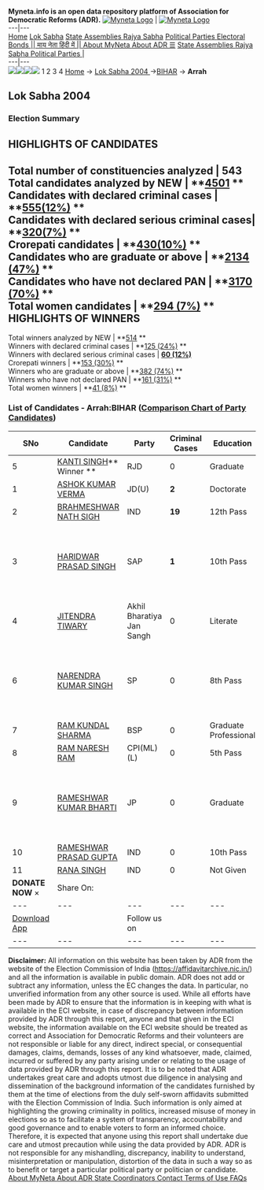 **Myneta.info is an open data repository platform of Association for Democratic Reforms (ADR).**
[![Myneta Logo](https://www.myneta.info/lib/img/myneta-logo.png)](https://www.myneta.info/) | [![Myneta Logo](https://www.myneta.info/lib/img/adr-logo.png)](https://adrindia.org)  
---|---  
[Home](https://www.myneta.info/) [Lok Sabha](https://www.myneta.info/#ls "Lok Sabha") [ State Assemblies ](https://www.myneta.info/#sa "State Assemblies") [Rajya Sabha](https://www.myneta.info/#rs "Rajya Sabha") [Political Parties ](https://www.myneta.info/party "Political Parties") [ Electoral Bonds ](https://www.myneta.info/electoral_bonds "Electoral Bonds") [ || माय नेता हिंदी में || ](https://translate.google.co.in/translate?prev=hp&hl=en&js=y&u=www.myneta.info&sl=en&tl=hi&history_state0=) [ About MyNeta ](https://adrindia.org/content/about-myneta) [ About ADR ](https://adrindia.org/about-adr/who-we-are) [☰](javascript:void\(0\))
[ State Assemblies ](https://www.myneta.info/#sa "State Assemblies") [ Rajya Sabha ](https://www.myneta.info/#rs "Rajya Sabha") [ Political Parties ](https://www.myneta.info/party "Political Parties")
|   
---|---  
![](https://www.myneta.info/lib/img/banner/banner-1.png)![](https://www.myneta.info/lib/img/banner/banner-2.png)![](https://www.myneta.info/lib/img/banner/banner-3.png)![](https://www.myneta.info/lib/img/banner/banner-4.png)
1  2  3  4 
[Home](https://www.myneta.info/) → [Lok Sabha 2004 ](https://www.myneta.info/loksabha2004/)→[BIHAR](https://www.myneta.info/loksabha2004/index.php?action=show_constituencies&state_id=4) → **Arrah**
### 
## Lok Sabha 2004 
###  Election Summary 
HIGHLIGHTS OF CANDIDATES  
---  
Total number of constituencies analyzed |  543   
Total candidates analyzed by NEW | **[4501](https://www.myneta.info/loksabha2004/index.php?action=summary&subAction=candidates_analyzed&sort=candidate#summary) **  
Candidates with declared criminal cases | **[555(12%)](https://www.myneta.info/loksabha2004/index.php?action=summary&subAction=crime&sort=candidate#summary) **  
Candidates with declared serious criminal cases| **[320(7%)](https://www.myneta.info/loksabha2004/index.php?action=summary&subAction=serious_crime&sort=candidate#summary) **  
Crorepati candidates | **[430(10%)](https://www.myneta.info/loksabha2004/index.php?action=summary&subAction=crorepati&sort=candidate#summary) **  
Candidates who are graduate or above | **[2134 (47%)](https://www.myneta.info/loksabha2004/index.php?action=summary&subAction=education&sort=candidate#summary) **  
Candidates who have not declared PAN | **[3170 (70%)](https://www.myneta.info/loksabha2004/index.php?action=summary&subAction=without_pan&sort=candidate#summary) **  
Total women candidates | **[294 (7%)](https://www.myneta.info/loksabha2004/index.php?action=summary&subAction=women_candidate&sort=candidate#summary) **  
HIGHLIGHTS OF WINNERS  
---  
Total winners analyzed by NEW | **[514](https://www.myneta.info/loksabha2004/index.php?action=summary&subAction=winner_analyzed&sort=candidate#summary) **  
Winners with declared criminal cases | **[125 (24%)](https://www.myneta.info/loksabha2004/index.php?action=summary&subAction=winner_crime&sort=candidate#summary) **  
Winners with declared serious criminal cases | **[60 (12%)](https://www.myneta.info/loksabha2004/index.php?action=summary&subAction=winner_serious_crime&sort=candidate#summary)**  
Crorepati winners | **[153 (30%)](https://www.myneta.info/loksabha2004/index.php?action=summary&subAction=winner_crorepati&sort=candidate#summary) **  
Winners who are graduate or above | **[382 (74%)](https://www.myneta.info/loksabha2004/index.php?action=summary&subAction=winner_education&sort=candidate#summary) **  
Winners who have not declared PAN | **[161 (31%)](https://www.myneta.info/loksabha2004/index.php?action=summary&subAction=winner_without_pan&sort=candidate#summary) **  
Total women winners | **[41 (8%)](https://www.myneta.info/loksabha2004/index.php?action=summary&subAction=winner_women&sort=candidate#summary) **  
### List of Candidates - Arrah:BIHAR ([Comparison Chart of Party Candidates](https://www.myneta.info/loksabha2004/comparisonchart.php?constituency_id=92))
SNo | Candidate| Party| Criminal Cases| Education| Age| Total Assets| Liabilities  
---|---|---|---|---|---|---|---  
5  | [KANTI SINGH](https://www.myneta.info/loksabha2004/candidate.php?candidate_id=434)** Winner ** | RJD | 0 | Graduate| 47 | Rs 1,16,02,840 ~ 1 Crore+ | Rs 33,797 ~ 33 Thou+  
1  | [ASHOK KUMAR VERMA](https://www.myneta.info/loksabha2004/candidate.php?candidate_id=437) | JD(U) | **2** | Doctorate| 35 | Rs 19,02,066 ~ 19 Lacs+ | Rs 0 ~   
2  | [BRAHMESHWAR NATH SIGH](https://www.myneta.info/loksabha2004/candidate.php?candidate_id=436) | IND | **19** | 12th Pass| 58 | Rs 15,25,000 ~ 15 Lacs+ | Rs 76,000 ~ 76 Thou+  
3  | [HARIDWAR PRASAD SINGH](https://www.myneta.info/loksabha2004/candidate.php?candidate_id=438) | SAP | **1** | 10th Pass| 60 | ![](https://myneta.info/image_v2.php?myneta_folder=loksabha2004&candidate_id=438&col=ta) | ![](https://myneta.info/image_v2.php?myneta_folder=loksabha2004&candidate_id=438&col=lia)  
4  | [JITENDRA TIWARY](https://www.myneta.info/loksabha2004/candidate.php?candidate_id=444) | Akhil Bharatiya Jan Sangh | 0 | Literate| 34 | Nil | Rs 0 ~   
6  | [NARENDRA KUMAR SINGH](https://www.myneta.info/loksabha2004/candidate.php?candidate_id=439) | SP | 0 | 8th Pass| 45 | ![](https://myneta.info/image_v2.php?myneta_folder=loksabha2004&candidate_id=439&col=ta) | ![](https://myneta.info/image_v2.php?myneta_folder=loksabha2004&candidate_id=439&col=lia)  
7  | [RAM KUNDAL SHARMA](https://www.myneta.info/loksabha2004/candidate.php?candidate_id=440) | BSP | 0 | Graduate Professional| 67 | Rs 2,00,000 ~ 2 Lacs+ | Rs 0 ~   
8  | [RAM NARESH RAM](https://www.myneta.info/loksabha2004/candidate.php?candidate_id=435) | CPI(ML)(L) | 0 | 5th Pass| 79 | Rs 44,354 ~ 44 Thou+ | Rs 23,138 ~ 23 Thou+  
9  | [RAMESHWAR KUMAR BHARTI](https://www.myneta.info/loksabha2004/candidate.php?candidate_id=442) | JP | 0 | Graduate| 34 | ![](https://myneta.info/image_v2.php?myneta_folder=loksabha2004&candidate_id=442&col=ta) | ![](https://myneta.info/image_v2.php?myneta_folder=loksabha2004&candidate_id=442&col=lia)  
10  | [RAMESHWAR PRASAD GUPTA](https://www.myneta.info/loksabha2004/candidate.php?candidate_id=441) | IND | 0 | 10th Pass| 37 | Rs 17,19,000 ~ 17 Lacs+ | Rs 22,000 ~ 22 Thou+  
11  | [RANA SINGH](https://www.myneta.info/loksabha2004/candidate.php?candidate_id=443) | IND | 0 | Not Given| 37 | Rs 37,000 ~ 37 Thou+ | Rs 0 ~   
|  **DONATE NOW** × |  Share On:  | [](https://api.whatsapp.com/send?text=https%3A%2F%2Fmyneta.info%2Fpunjab2022%2Findex.php%3Faction%3Dshow_constituencies%26state_id%3D19) | [](https://www.facebook.com/sharer/sharer.php?u=https%3A%2F%2Fmyneta.info%2Fpunjab2022%2Findex.php%3Faction%3Dshow_constituencies%26state_id%3D19) | [](https://twitter.com/share?url=https%3A%2F%2Fmyneta.info%2Fpunjab2022%2Findex.php%3Faction%3Dshow_constituencies%26state_id%3D19)  
---|---|---|---|---  
| [ Download App ](https://play.google.com/store/apps/details?id=com.webrosoft.myneta1&pcampaignid=pcampaignidMKT-Other-global-all-co-prtnr-py-PartBadge-Mar2515-1) | [](https://play.google.com/store/apps/details?id=com.webrosoft.myneta1&pcampaignid=pcampaignidMKT-Other-global-all-co-prtnr-py-PartBadge-Mar2515-1) |  Follow us on  | [](https://www.facebook.com/adrindia.org/) | [](https://twitter.com/adrspeaks) | [](https://groups.google.com/g/national-election-watch?hl=en&pli=1) | [](https://www.instagram.com/adrspeaks/) | [](https://www.youtube.com/user/adrspeaks) | [](https://sharechat.com/profile/adrspeaks)  
---|---|---|---|---|---|---|---|---  
**Disclaimer:** All information on this website has been taken by ADR from the website of the Election Commission of India (https://affidavitarchive.nic.in/) and all the information is available in public domain. ADR does not add or subtract any information, unless the EC changes the data. In particular, no unverified information from any other source is used. While all efforts have been made by ADR to ensure that the information is in keeping with what is available in the ECI website, in case of discrepancy between information provided by ADR through this report, anyone and that given in the ECI website, the information available on the ECI website should be treated as correct and Association for Democratic Reforms and their volunteers are not responsible or liable for any direct, indirect special, or consequential damages, claims, demands, losses of any kind whatsoever, made, claimed, incurred or suffered by any party arising under or relating to the usage of data provided by ADR through this report. It is to be noted that ADR undertakes great care and adopts utmost due diligence in analysing and dissemination of the background information of the candidates furnished by them at the time of elections from the duly self-sworn affidavits submitted with the Election Commission of India. Such information is only aimed at highlighting the growing criminality in politics, increased misuse of money in elections so as to facilitate a system of transparency, accountability and good governance and to enable voters to form an informed choice. Therefore, it is expected that anyone using this report shall undertake due care and utmost precaution while using the data provided by ADR. ADR is not responsible for any mishandling, discrepancy, inability to understand, misinterpretation or manipulation, distortion of the data in such a way so as to benefit or target a particular political party or politician or candidate. 
[ About MyNeta ](https://adrindia.org/content/about-myneta) [ About ADR ](https://adrindia.org/about-adr/who-we-are) [ State Coordinators ](https://adrindia.org/about-adr/state-coordinators) [ Contact ](https://adrindia.org/contact-us) [ Terms of Use ](https://adrindia.org/content/adr-terms-use) [ FAQs ](https://adrindia.org/content/faqs)
